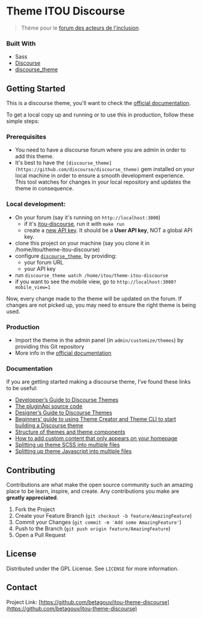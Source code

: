# Theme ITOU Discourse

> Thème pour le [forum des acteurs de l'inclusion](forum.inclusion.beta.gouv.fr/).

### Built With

 - Sass
 - [Discourse](https://github.com/discourse/discourse)
 - [discourse_theme](https://github.com/discourse/discourse_theme)

## Getting Started

This is a discourse theme, you'll want to check the [official documentation](https://meta.discourse.org/t/developer-s-guide-to-discourse-themes/93648).

To get a local copy up and running or to use this in production, follow these simple steps:

### Prerequisites

 - You need to have a discourse forum where you are admin in order to add this theme.
 - It's best to have the `[discourse_theme](https://github.com/discourse/discourse_theme)` gem installed on your local machine in order to ensure a smooth development experience. This tool watches for changes in your local repository and updates the theme in consequence.

### Local development:

 - On your forum (say it's running on `http://localhost:3000`)
   - if it's [itou-discourse](https://github.com/betagouv/itou-discourse), run it with `make run`
   - create a [new API key](http://localhost:3000/admin/api/keys/new). It should be a **User API key**, NOT a global API key.
 - clone this project on your machine (say you clone it in /home/itou/theme-itou-discourse)
 - configure [`discourse_theme`](https://github.com/discourse/discourse_theme), by providing:
    - your forum URL
    - your API key
 - run `discourse_theme watch /home/itou/theme-itou-discourse`
 - if you want to see the mobile view, go to `http://localhost:3000?mobile_view=1`

Now, every change made to the theme will be updated on the forum.
If changes are not picked up, you may need to ensure the right theme is being used.

### Production

 - Import the theme in the admin panel (in `admin/customize/themes`) by providing this Git repository
 - More info in the [official documentation](https://meta.discourse.org/t/developer-s-guide-to-discourse-themes/93648)

### Documentation

If you are getting started making a discourse theme, I’ve found these links to be useful:

 - [Developper’s Guide to Discourse Themes](https://meta.discourse.org/t/developer-s-guide-to-discourse-themes/93648)
 - [The pluginApi source code](https://github.com/discourse/discourse/blob/master/app/assets/javascripts/discourse/app/lib/plugin-api.js)
 - [Designer’s Guide to Discourse Themes](https://meta.discourse.org/t/designers-guide-to-discourse-themes/152002)
 - [Beginners’ guide to using Theme Creator and Theme CLI to start building a Discourse theme](https://meta.discourse.org/t/beginners-guide-to-using-theme-creator-and-theme-cli-to-start-building-a-discourse-theme/108444)
 - [Structure of themes and theme components](https://meta.discourse.org/t/structure-of-themes-and-theme-components/60848)
 - [How to add custom content that only appears on your homepage](https://meta.discourse.org/t/how-to-add-custom-content-that-only-appears-on-your-homepage/131415)
 - [Splitting up theme SCSS into multiple files](https://meta.discourse.org/t/splitting-up-theme-scss-into-multiple-files/115126)
 - [Splitting up theme Javascript into multiple files](https://meta.discourse.org/t/splitting-up-theme-javascript-into-multiple-files/119369)

## Contributing

Contributions are what make the open source community such an amazing place to be learn, inspire, and create. Any contributions you make are **greatly appreciated**.

1. Fork the Project
2. Create your Feature Branch (`git checkout -b feature/AmazingFeature`)
3. Commit your Changes (`git commit -m 'Add some AmazingFeature'`)
4. Push to the Branch (`git push origin feature/AmazingFeature`)
5. Open a Pull Request

## License

Distributed under the GPL License. See `LICENSE` for more information.

## Contact

Project Link: [https://github.com/betagouv/itou-theme-discourse](https://github.com/betagouv/itou-theme-discourse)
